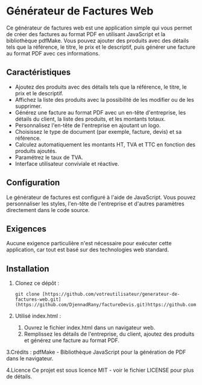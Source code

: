# Générateur de Factures Web

Ce générateur de factures web est une application simple qui vous permet de créer des factures au format PDF en utilisant JavaScript et la bibliothèque pdfMake. Vous pouvez ajouter des produits avec des détails tels que la référence, le titre, le prix et le descriptif, puis générer une facture au format PDF avec ces informations.

## Caractéristiques

- Ajoutez des produits avec des détails tels que la référence, le titre, le prix et le descriptif.
- Affichez la liste des produits avec la possibilité de les modifier ou de les supprimer.
- Générez une facture au format PDF avec un en-tête d'entreprise, les détails du client, la liste des produits, et les montants totaux.
- Personnalisez l'en-tête de l'entreprise en ajoutant un logo.
- Choisissez le type de document (par exemple, facture, devis) et sa référence.
- Calculez automatiquement les montants HT, TVA et TTC en fonction des produits ajoutés.
- Paramétrez le taux de TVA.
- Interface utilisateur conviviale et réactive.

## Configuration

Le générateur de factures est configuré à l'aide de JavaScript. Vous pouvez personnaliser les styles, l'en-tête de l'entreprise et d'autres paramètres directement dans le code source.

## Exigences

Aucune exigence particulière n'est nécessaire pour exécuter cette application, car tout est basé sur des technologies web standard.

## Installation

1. Clonez ce dépôt :

   ```shell
   git clone [https://github.com/votreutilisateur/generateur-de-factures-web.git](https://github.com/DjennadRany/factureDevis.git)https://github.com/DjennadRany/factureDevis.git

2. Utilisé index.html :
   1. Ouvrez le fichier index.html dans un navigateur web.
   2. Remplissez les détails de l'entreprise, du client, ajoutez des produits et générez une facture au format PDF.

3.Crédits :
   pdfMake - Bibliothèque JavaScript pour la génération de PDF dans le navigateur.

4.Licence
   Ce projet est sous licence MIT - voir le fichier LICENSE pour plus de détails.




